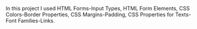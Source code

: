 In this project
    I used HTML Forms-Input Types, HTML Form Elements, CSS Colors-Border Properties, CSS Margins-Padding, CSS Properties for Texts-Font Families-Links.